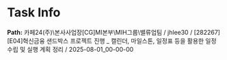 # Task Info

**Path:** 카페24(주)\본사사업장\[CG]MI본부\MIH그룹\밸류업팀 / jhlee30 / [282267] [E04]혁신금융 샌드박스 프로젝트 진행 _ 캘린더, 마일스톤, 일정표 등을 활용한 일정 수립 및 실행 계획 정리 / 2025-08-01_00-00-00

